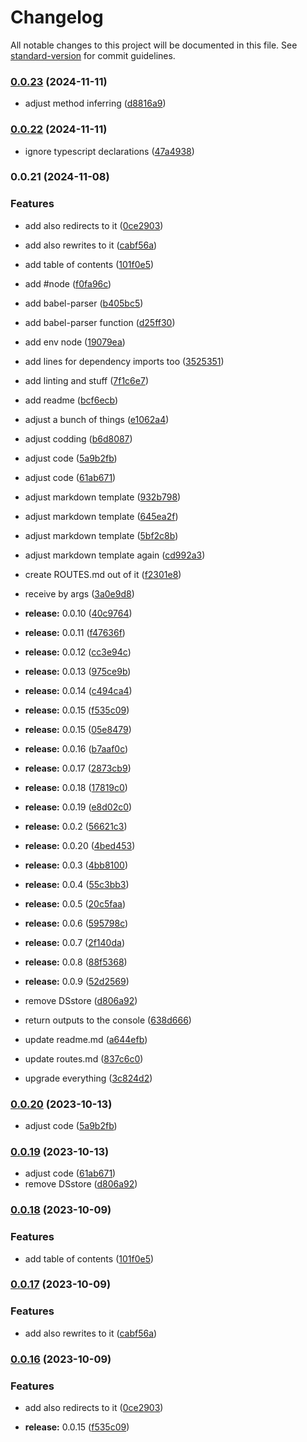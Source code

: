# Changelog

All notable changes to this project will be documented in this file. See [standard-version](https://github.com/conventional-changelog/standard-version) for commit guidelines.

### [0.0.23](https://github.com/olavoparno/next-routes-readme/compare/v0.0.22...v0.0.23) (2024-11-11)


* adjust method inferring ([d8816a9](https://github.com/olavoparno/next-routes-readme/commit/d8816a945b380c9dad10abddf1b4d216917e2c53))

### [0.0.22](https://github.com/olavoparno/next-routes-readme/compare/v0.0.21...v0.0.22) (2024-11-11)


* ignore typescript declarations ([47a4938](https://github.com/olavoparno/next-routes-readme/commit/47a4938f4ecd7a3b20e53e4dc84417f2d4077af5))

### 0.0.21 (2024-11-08)


### Features

* add also redirects to it ([0ce2903](https://github.com/olavoparno/next-routes-readme/commit/0ce2903206abc017df0401952359cdb12457b437))
* add also rewrites to it ([cabf56a](https://github.com/olavoparno/next-routes-readme/commit/cabf56a0a4c33c921f0e01b3531ab34eedb77712))
* add table of contents ([101f0e5](https://github.com/olavoparno/next-routes-readme/commit/101f0e57a2819c7d42a2a8af85111297049e11fe))


* add #node ([f0fa96c](https://github.com/olavoparno/next-routes-readme/commit/f0fa96cde317a8f8416ad6a79eed38dcba521ad9))
* add babel-parser ([b405bc5](https://github.com/olavoparno/next-routes-readme/commit/b405bc53c29fe69785b1eff84dca3631ec582366))
* add babel-parser function ([d25ff30](https://github.com/olavoparno/next-routes-readme/commit/d25ff30f1ed529bad8e02e9f182740e1618995c8))
* add env node ([19079ea](https://github.com/olavoparno/next-routes-readme/commit/19079ea620d3592f1a508fb81c40fad3bcb68cf2))
* add lines for dependency imports too ([3525351](https://github.com/olavoparno/next-routes-readme/commit/3525351d0ef7a845d9c7cec55b90f1c5066d7f84))
* add linting and stuff ([7f1c6e7](https://github.com/olavoparno/next-routes-readme/commit/7f1c6e795384c10a290ec1838bfadde47924ddf6))
* add readme ([bcf6ecb](https://github.com/olavoparno/next-routes-readme/commit/bcf6ecbea00f8dc0fed02b82602f0c18b6906e49))
* adjust a bunch of things ([e1062a4](https://github.com/olavoparno/next-routes-readme/commit/e1062a48e2e4637f297ad24707e6cc163629dd29))
* adjust codding ([b6d8087](https://github.com/olavoparno/next-routes-readme/commit/b6d80873ccf484316b4dc6f9e2396561dbdddc77))
* adjust code ([5a9b2fb](https://github.com/olavoparno/next-routes-readme/commit/5a9b2fb8cd12bde20f4e497cf8fa641e4e2a6f85))
* adjust code ([61ab671](https://github.com/olavoparno/next-routes-readme/commit/61ab671457ecfab5166c045995f349347f90696a))
* adjust markdown template ([932b798](https://github.com/olavoparno/next-routes-readme/commit/932b79868e79138eb9b30667f6572bdb49b0fe07))
* adjust markdown template ([645ea2f](https://github.com/olavoparno/next-routes-readme/commit/645ea2fe98d6b79763b9b37d20587f0135181de7))
* adjust markdown template ([5bf2c8b](https://github.com/olavoparno/next-routes-readme/commit/5bf2c8b3238c51a5c31ff222a9d3f95d3a709b52))
* adjust markdown template again ([cd992a3](https://github.com/olavoparno/next-routes-readme/commit/cd992a3739cbe7446e453bf50b231e7ee309739f))
* create ROUTES.md out of it ([f2301e8](https://github.com/olavoparno/next-routes-readme/commit/f2301e8e026a963dddc6ee68b22f46a0a7a96151))
* receive by args ([3a0e9d8](https://github.com/olavoparno/next-routes-readme/commit/3a0e9d8b58a426a0d2a00e65657f0a877a78d1c8))
* **release:** 0.0.10 ([40c9764](https://github.com/olavoparno/next-routes-readme/commit/40c976457304e552a43664b04a118c92d21af40c))
* **release:** 0.0.11 ([f47636f](https://github.com/olavoparno/next-routes-readme/commit/f47636f9678f38ed94bc297dce3687974bf7eb01))
* **release:** 0.0.12 ([cc3e94c](https://github.com/olavoparno/next-routes-readme/commit/cc3e94c22ecca5117328b08cffe3d75cdebf16f4))
* **release:** 0.0.13 ([975ce9b](https://github.com/olavoparno/next-routes-readme/commit/975ce9b147a6a0fb1087653afcb9cedb4be644fb))
* **release:** 0.0.14 ([c494ca4](https://github.com/olavoparno/next-routes-readme/commit/c494ca41154e696da7f6744129780d775810fe20))
* **release:** 0.0.15 ([f535c09](https://github.com/olavoparno/next-routes-readme/commit/f535c0936983d83d792c93de7fd45b831e5fa9df))
* **release:** 0.0.15 ([05e8479](https://github.com/olavoparno/next-routes-readme/commit/05e8479af77cbd4b0fad3d080b5ae806deb5aef9))
* **release:** 0.0.16 ([b7aaf0c](https://github.com/olavoparno/next-routes-readme/commit/b7aaf0c8c27921fe02a79b1bdec266028d3192c5))
* **release:** 0.0.17 ([2873cb9](https://github.com/olavoparno/next-routes-readme/commit/2873cb9b371b43daed0f78020bf84385023d0e2e))
* **release:** 0.0.18 ([17819c0](https://github.com/olavoparno/next-routes-readme/commit/17819c0c0b97b29051ded74be73e5f7f720bd577))
* **release:** 0.0.19 ([e8d02c0](https://github.com/olavoparno/next-routes-readme/commit/e8d02c04958acb770cdf2c084ad5a5e56136c8e0))
* **release:** 0.0.2 ([56621c3](https://github.com/olavoparno/next-routes-readme/commit/56621c3089f24eca51c03b375d99ffb48c20cfaf))
* **release:** 0.0.20 ([4bed453](https://github.com/olavoparno/next-routes-readme/commit/4bed45320c3b955351aa54c45995e3b962e37753))
* **release:** 0.0.3 ([4bb8100](https://github.com/olavoparno/next-routes-readme/commit/4bb8100b8504b1e0254097d4a9a014ad8145b191))
* **release:** 0.0.4 ([55c3bb3](https://github.com/olavoparno/next-routes-readme/commit/55c3bb379b912b17d4da8e34fd127cb1d9f7b495))
* **release:** 0.0.5 ([20c5faa](https://github.com/olavoparno/next-routes-readme/commit/20c5faac60458478f3e5d2ad249e0f0f0cace486))
* **release:** 0.0.6 ([595798c](https://github.com/olavoparno/next-routes-readme/commit/595798c07a593e67ab69cd2856f0937e14d5ffeb))
* **release:** 0.0.7 ([2f140da](https://github.com/olavoparno/next-routes-readme/commit/2f140dae134be35dc10d79a997c5ef50d03f3fa8))
* **release:** 0.0.8 ([88f5368](https://github.com/olavoparno/next-routes-readme/commit/88f5368d10cda0a8c3b5cfe76e1beaccffae5ab3))
* **release:** 0.0.9 ([52d2569](https://github.com/olavoparno/next-routes-readme/commit/52d2569a81a8f314a9966f69a77e1d41eeb3fef2))
* remove DSstore ([d806a92](https://github.com/olavoparno/next-routes-readme/commit/d806a92fefd66c00d875d604b5c3606108bfea55))
* return outputs to the console ([638d666](https://github.com/olavoparno/next-routes-readme/commit/638d666ea3887fd268222fb24b1ee3f58d073bf2))
* update readme.md ([a644efb](https://github.com/olavoparno/next-routes-readme/commit/a644efb62442f76031cbec8a71ecda91a42feedd))
* update routes.md ([837c6c0](https://github.com/olavoparno/next-routes-readme/commit/837c6c0fa69604fef8f91044a3f95a41627913e7))
* upgrade everything ([3c824d2](https://github.com/olavoparno/next-routes-readme/commit/3c824d20c3707027fca37e7d8a008eadc677cd30))

### [0.0.20](https://github.com/olavoparno/next-routes-readme/compare/v0.0.19...v0.0.20) (2023-10-13)


* adjust code ([5a9b2fb](https://github.com/olavoparno/next-routes-readme/commit/5a9b2fb8cd12bde20f4e497cf8fa641e4e2a6f85))

### [0.0.19](https://github.com/olavoparno/next-routes-readme/compare/v0.0.18...v0.0.19) (2023-10-13)


* adjust code ([61ab671](https://github.com/olavoparno/next-routes-readme/commit/61ab671457ecfab5166c045995f349347f90696a))
* remove DSstore ([d806a92](https://github.com/olavoparno/next-routes-readme/commit/d806a92fefd66c00d875d604b5c3606108bfea55))

### [0.0.18](https://github.com/olavoparno/next-routes-readme/compare/v0.0.17...v0.0.18) (2023-10-09)


### Features

* add table of contents ([101f0e5](https://github.com/olavoparno/next-routes-readme/commit/101f0e57a2819c7d42a2a8af85111297049e11fe))

### [0.0.17](https://github.com/olavoparno/next-routes-readme/compare/v0.0.16...v0.0.17) (2023-10-09)


### Features

* add also rewrites to it ([cabf56a](https://github.com/olavoparno/next-routes-readme/commit/cabf56a0a4c33c921f0e01b3531ab34eedb77712))

### [0.0.16](https://github.com/olavoparno/next-routes-readme/compare/v0.0.15...v0.0.16) (2023-10-09)


### Features

* add also redirects to it ([0ce2903](https://github.com/olavoparno/next-routes-readme/commit/0ce2903206abc017df0401952359cdb12457b437))


* **release:** 0.0.15 ([f535c09](https://github.com/olavoparno/next-routes-readme/commit/f535c0936983d83d792c93de7fd45b831e5fa9df))
